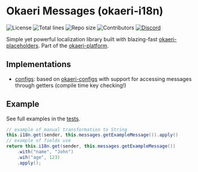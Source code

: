 # Okaeri Messages (okaeri-i18n)

![License](https://img.shields.io/github/license/OkaeriPoland/okaeri-i18n)
![Total lines](https://img.shields.io/tokei/lines/github/OkaeriPoland/okaeri-i18n)
![Repo size](https://img.shields.io/github/repo-size/OkaeriPoland/okaeri-i18n)
![Contributors](https://img.shields.io/github/contributors/OkaeriPoland/okaeri-i18n)
[![Discord](https://img.shields.io/discord/589089838200913930)](https://discord.gg/hASN5eX)

Simple yet powerful localization library built with blazing-fast [okaeri-placeholders](https://github.com/OkaeriPoland/okaeri-placeholders).
Part of the [okaeri-platform](https://github.com/OkaeriPoland/okaeri-platform).

## Implementations
- [configs](https://github.com/OkaeriPoland/okaeri-i18n/tree/master/configs): based on [okaeri-configs](https://github.com/OkaeriPoland/okaeri-configs) with support for accessing messages through getters (compile time key checking!)

## Example

See full examples in the [tests](https://github.com/OkaeriPoland/okaeri-i18n/tree/master/configs/src/test/java/eu/okaeri/i18ntest).

```java
// example of manual transformation to String
this.i18n.get(sender, this.messages.getExampleMessage()).apply()
// example of fields use
return this.i18n.get(sender, this.messages.getExampleMessage())
    .with("name", "John")
    .wih("age", 123)
    .apply();
```

